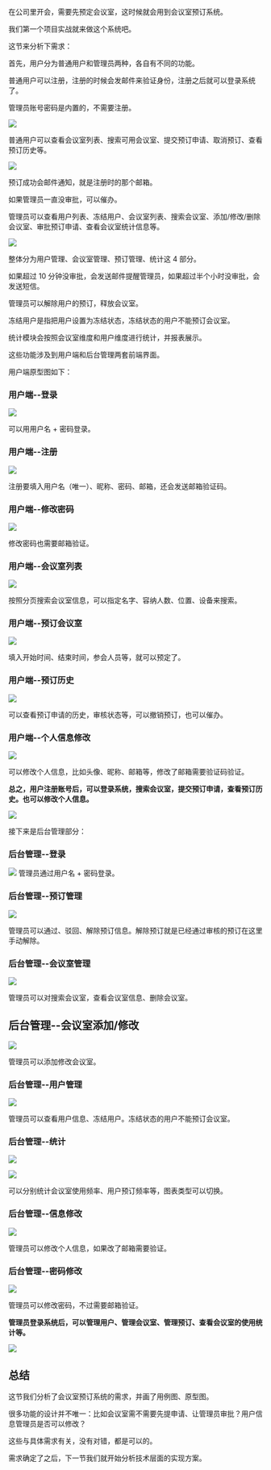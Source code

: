 ﻿在公司里开会，需要先预定会议室，这时候就会用到会议室预订系统。

我们第一个项目实战就来做这个系统吧。

这节来分析下需求：

首先，用户分为普通用户和管理员两种，各自有不同的功能。

普通用户可以注册，注册的时候会发邮件来验证身份，注册之后就可以登录系统了。

管理员账号密码是内置的，不需要注册。

![](https://p6-juejin.byteimg.com/tos-cn-i-k3u1fbpfcp/906d4fbf82004b8d98db97b4fcf85086~tplv-k3u1fbpfcp-watermark.image?)

普通用户可以查看会议室列表、搜索可用会议室、提交预订申请、取消预订、查看预订历史等。

![](https://p1-juejin.byteimg.com/tos-cn-i-k3u1fbpfcp/9596890a69e44ce7956ad0667e000468~tplv-k3u1fbpfcp-watermark.image?)

预订成功会邮件通知，就是注册时的那个邮箱。

如果管理员一直没审批，可以催办。

管理员可以查看用户列表、冻结用户、会议室列表、搜索会议室、添加/修改/删除会议室、审批预订申请、查看会议室统计信息等。

![](https://p3-juejin.byteimg.com/tos-cn-i-k3u1fbpfcp/e4d405db23da46e2982f7b4404c2125a~tplv-k3u1fbpfcp-watermark.image?)

整体分为用户管理、会议室管理、预订管理、统计这 4 部分。

如果超过 10 分钟没审批，会发送邮件提醒管理员，如果超过半个小时没审批，会发送短信。

管理员可以解除用户的预订，释放会议室。

冻结用户是指把用户设置为冻结状态，冻结状态的用户不能预订会议室。

统计模块会按照会议室维度和用户维度进行统计，并报表展示。

这些功能涉及到用户端和后台管理两套前端界面。

用户端原型图如下：

### 用户端--登录

![](https://p1-juejin.byteimg.com/tos-cn-i-k3u1fbpfcp/b03c3012fd17481da7107e7e8a990507~tplv-k3u1fbpfcp-watermark.image?)

可以用用户名 + 密码登录。

### 用户端--注册

![](https://p3-juejin.byteimg.com/tos-cn-i-k3u1fbpfcp/8a64b198da4c4bdc84a701b87323b74e~tplv-k3u1fbpfcp-watermark.image?)

注册要填入用户名（唯一）、昵称、密码、邮箱，还会发送邮箱验证码。

### 用户端--修改密码

![](https://p1-juejin.byteimg.com/tos-cn-i-k3u1fbpfcp/c114411bf1274e2a9f202d5188ebf55a~tplv-k3u1fbpfcp-watermark.image?)

修改密码也需要邮箱验证。

### 用户端--会议室列表

![](https://p6-juejin.byteimg.com/tos-cn-i-k3u1fbpfcp/5a6f760e036d49bab8ff8191b8c5a8ff~tplv-k3u1fbpfcp-watermark.image?)

按照分页搜索会议室信息，可以指定名字、容纳人数、位置、设备来搜索。

### 用户端--预订会议室

![](https://p1-juejin.byteimg.com/tos-cn-i-k3u1fbpfcp/aec8133e2c664fbd994723b540716370~tplv-k3u1fbpfcp-watermark.image?)

填入开始时间、结束时间，参会人员等，就可以预定了。

### 用户端--预订历史

![](https://p9-juejin.byteimg.com/tos-cn-i-k3u1fbpfcp/3d6fbf9ffe01419eaf44bf0eca5b3e6f~tplv-k3u1fbpfcp-watermark.image?)

可以查看预订申请的历史，审核状态等，可以撤销预订，也可以催办。

### 用户端--个人信息修改

![](https://p3-juejin.byteimg.com/tos-cn-i-k3u1fbpfcp/32f66ca20c2e4c98b95b7f9bf5e80cc2~tplv-k3u1fbpfcp-watermark.image?)

可以修改个人信息，比如头像、昵称、邮箱等，修改了邮箱需要验证码验证。

**总之，用户注册账号后，可以登录系统，搜索会议室，提交预订申请，查看预订历史。也可以修改个人信息。**

![](https://p1-juejin.byteimg.com/tos-cn-i-k3u1fbpfcp/e6082cea7db14f7bbbea0f268b81035b~tplv-k3u1fbpfcp-watermark.image?)

接下来是后台管理部分：

### 后台管理--登录

![](https://p3-juejin.byteimg.com/tos-cn-i-k3u1fbpfcp/5832a873c53249d1b7dca93604a78024~tplv-k3u1fbpfcp-watermark.image?)
管理员通过用户名 + 密码登录。

### 后台管理--预订管理

![](https://p3-juejin.byteimg.com/tos-cn-i-k3u1fbpfcp/f0653717aa7840af923ba84eb9fae146~tplv-k3u1fbpfcp-watermark.image?)

管理员可以通过、驳回、解除预订信息。解除预订就是已经通过审核的预订在这里手动解除。

### 后台管理--会议室管理

![](https://p1-juejin.byteimg.com/tos-cn-i-k3u1fbpfcp/d1794ecbb9564d5fb3fe5daee2fc6f9a~tplv-k3u1fbpfcp-watermark.image?)

管理员可以对搜索会议室，查看会议室信息、删除会议室。

## 后台管理--会议室添加/修改

![](https://p3-juejin.byteimg.com/tos-cn-i-k3u1fbpfcp/e3114dba5c0d49ac8b24936c8115f7da~tplv-k3u1fbpfcp-watermark.image?)

管理员可以添加修改会议室。


### 后台管理--用户管理

![](https://p9-juejin.byteimg.com/tos-cn-i-k3u1fbpfcp/33f73b4f9b2d47b2800069207a205831~tplv-k3u1fbpfcp-watermark.image?)

管理员可以查看用户信息、冻结用户。冻结状态的用户不能预订会议室。

### 后台管理--统计

![](https://p6-juejin.byteimg.com/tos-cn-i-k3u1fbpfcp/a0df7c49dbb84b33a6589816a68e619a~tplv-k3u1fbpfcp-watermark.image?)

![](https://p6-juejin.byteimg.com/tos-cn-i-k3u1fbpfcp/3e83c09ddcd54e2a997f083784154baa~tplv-k3u1fbpfcp-watermark.image?)

可以分别统计会议室使用频率、用户预订频率等，图表类型可以切换。

### 后台管理--信息修改
 
![](https://p6-juejin.byteimg.com/tos-cn-i-k3u1fbpfcp/d46f08ea894a4c3096bb6999e9aa49c7~tplv-k3u1fbpfcp-watermark.image?)

管理员可以修改个人信息，如果改了邮箱需要验证。

### 后台管理--密码修改

![](https://p9-juejin.byteimg.com/tos-cn-i-k3u1fbpfcp/ba086b9a407b469fbc79517adeb22ce1~tplv-k3u1fbpfcp-watermark.image?)

管理员可以修改密码，不过需要邮箱验证。

**管理员登录系统后，可以管理用户、管理会议室、管理预订、查看会议室的使用统计等。**

![](https://p6-juejin.byteimg.com/tos-cn-i-k3u1fbpfcp/bb40691995584b6eab431ab3afc43065~tplv-k3u1fbpfcp-watermark.image?)

## 总结

这节我们分析了会议室预订系统的需求，并画了用例图、原型图。

很多功能的设计并不唯一：比如会议室需不需要先提申请、让管理员审批？用户信息管理员是否可以修改？

这些与具体需求有关，没有对错，都是可以的。

需求确定了之后，下一节我们就开始分析技术层面的实现方案。
